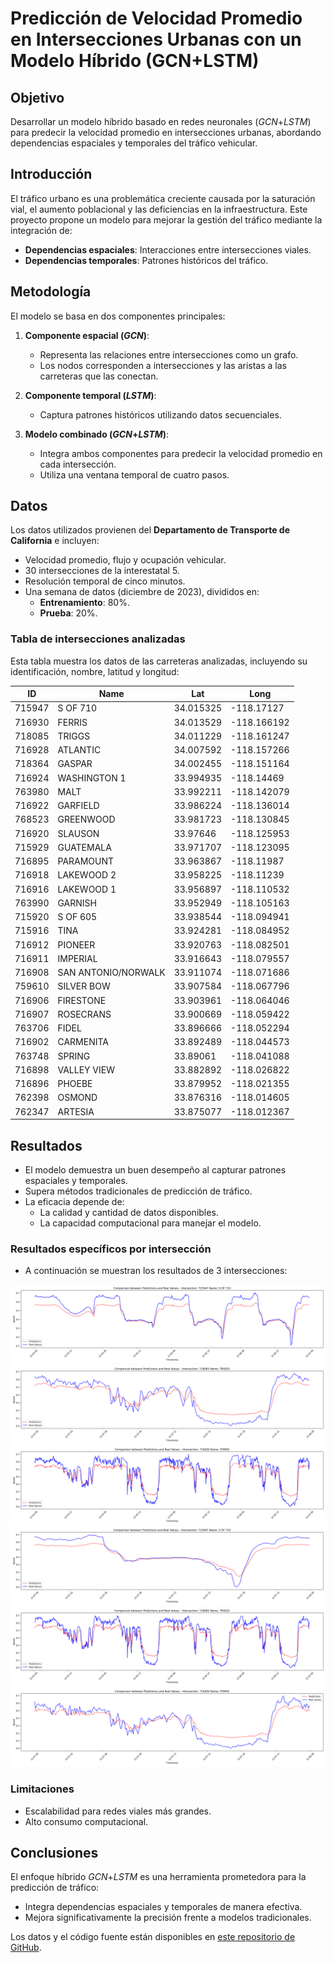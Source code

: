 # Predicción de Velocidad Promedio en Intersecciones Urbanas con un Modelo Híbrido (GCN+LSTM)

## Objetivo
Desarrollar un modelo híbrido basado en redes neuronales (*GCN*+*LSTM*) para predecir la velocidad promedio en intersecciones urbanas, abordando dependencias espaciales y temporales del tráfico vehicular.

## Introducción
El tráfico urbano es una problemática creciente causada por la saturación vial, el aumento poblacional y las deficiencias en la infraestructura. Este proyecto propone un modelo para mejorar la gestión del tráfico mediante la integración de:
- **Dependencias espaciales**: Interacciones entre intersecciones viales.
- **Dependencias temporales**: Patrones históricos del tráfico.

## Metodología
El modelo se basa en dos componentes principales:

1. **Componente espacial (*GCN*)**:
   - Representa las relaciones entre intersecciones como un grafo.
   - Los nodos corresponden a intersecciones y las aristas a las carreteras que las conectan.

2. **Componente temporal (*LSTM*)**:
   - Captura patrones históricos utilizando datos secuenciales.

3. **Modelo combinado (*GCN*+*LSTM*)**:
   - Integra ambos componentes para predecir la velocidad promedio en cada intersección.
   - Utiliza una ventana temporal de cuatro pasos.

## Datos
Los datos utilizados provienen del **Departamento de Transporte de California** e incluyen:
- Velocidad promedio, flujo y ocupación vehicular.
- 30 intersecciones de la interestatal 5.
- Resolución temporal de cinco minutos.
- Una semana de datos (diciembre de 2023), divididos en:
  - **Entrenamiento**: 80%.
  - **Prueba**: 20%.

### Tabla de intersecciones analizadas
Esta tabla muestra los datos de las carreteras analizadas, incluyendo su identificación, nombre, latitud y longitud:

| **ID**  | **Name**                | **Lat**      | **Long**       |
|---------|-------------------------|--------------|----------------|
| 715947  | S OF 710               | 34.015325    | -118.17127     |
| 716930  | FERRIS                 | 34.013529    | -118.166192    |
| 718085  | TRIGGS                 | 34.011229    | -118.161247    |
| 716928  | ATLANTIC               | 34.007592    | -118.157266    |
| 718364  | GASPAR                 | 34.002455    | -118.151164    |
| 716924  | WASHINGTON 1           | 33.994935    | -118.14469     |
| 763980  | MALT                   | 33.992211    | -118.142079    |
| 716922  | GARFIELD               | 33.986224    | -118.136014    |
| 768523  | GREENWOOD              | 33.981723    | -118.130845    |
| 716920  | SLAUSON                | 33.97646     | -118.125953    |
| 715929  | GUATEMALA              | 33.971707    | -118.123095    |
| 716895  | PARAMOUNT              | 33.963867    | -118.11987     |
| 716918  | LAKEWOOD 2             | 33.958225    | -118.11239     |
| 716916  | LAKEWOOD 1             | 33.956897    | -118.110532    |
| 763990  | GARNISH                | 33.952949    | -118.105163    |
| 715920  | S OF 605               | 33.938544    | -118.094941    |
| 715916  | TINA                   | 33.924281    | -118.084952    |
| 716912  | PIONEER                | 33.920763    | -118.082501    |
| 716911  | IMPERIAL               | 33.916643    | -118.079557    |
| 716908  | SAN ANTONIO/NORWALK    | 33.911074    | -118.071686    |
| 759610  | SILVER BOW             | 33.907584    | -118.067796    |
| 716906  | FIRESTONE              | 33.903961    | -118.064046    |
| 716907  | ROSECRANS              | 33.900669    | -118.059422    |
| 763706  | FIDEL                  | 33.896666    | -118.052294    |
| 716902  | CARMENITA              | 33.892489    | -118.044573    |
| 763748  | SPRING                 | 33.89061     | -118.041088    |
| 716898  | VALLEY VIEW            | 33.882892    | -118.026822    |
| 716896  | PHOEBE                 | 33.879952    | -118.021355    |
| 762398  | OSMOND                 | 33.876316    | -118.014605    |
| 762347  | ARTESIA                | 33.875077    | -118.012367    |

## Resultados
- El modelo demuestra un buen desempeño al capturar patrones espaciales y temporales.
- Supera métodos tradicionales de predicción de tráfico.
- La eficacia depende de:
  - La calidad y cantidad de datos disponibles.
  - La capacidad computacional para manejar el modelo.

### Resultados específicos por intersección
- A continuación se muestran los resultados de 3 intersecciones:

![Resultados de la intersección 1 para el set de Train](Figura_8.png)
![Resultados de la intersección 1 para el set de Test](Figura_9.png)
![Resultados de la intersección 2 para el set de Train](Figura_10.png)
![Resultados de la intersección 2 para el set de Test](Figura_11.png)
![Resultados de la intersección 3 para el set de Train](Figura_12.png)
![Resultados de la intersección 3 para el set de Test](Figura_13.png)

### Limitaciones
- Escalabilidad para redes viales más grandes.
- Alto consumo computacional.

## Conclusiones
El enfoque híbrido *GCN*+*LSTM* es una herramienta prometedora para la predicción de tráfico:
- Integra dependencias espaciales y temporales de manera efectiva.
- Mejora significativamente la precisión frente a modelos tradicionales.

Los datos y el código fuente están disponibles en [este repositorio de GitHub](https://github.com/tu_usuario/tu_repositorio).

